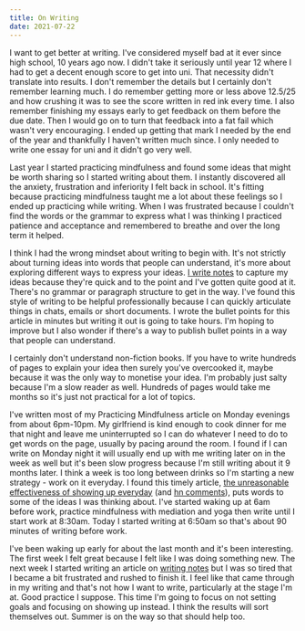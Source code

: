 ```yaml
---
title: On Writing
date: 2021-07-22
---
```


I want to get better at writing. I've considered myself bad at it ever since high school, 10 years ago now. I didn't take it seriously until year 12 where I had to get a decent enough score to get into uni. That necessity didn't translate into results. I don't remember the details but I certainly don't remember learning much. I do remember getting more or less above 12.5/25 and how crushing it was to see the score written in red ink every time. I also remember finishing my essays early to get feedback on them before the due date. Then I would go on to turn that feedback into a fat fail which wasn't very encouraging. I ended up getting that mark I needed by the end of the year and thankfully I haven't written much since. I only needed to write one essay for uni and it didn't go very well.

Last year I started practicing mindfulness and found some ideas that might be worth sharing so I started writing about them. I instantly discovered all the anxiety, frustration and inferiority I felt back in school. It's fitting because practicing mindfulness taught me a lot about these feelings so I ended up practicing while writing. When I was frustrated because I couldn't find the words or the grammar to express what I was thinking I practiced patience and acceptance and remembered to breathe and over the long term it helped.

I think I had the wrong mindset about writing to begin with. It's not strictly about turning ideas into words that people can understand, it's more about exploring different ways to express your ideas. [I write notes](https://cadell.dev/blog/i-write-notes/) to capture my ideas because they're quick and to the point and I've gotten quite good at it. There's no grammar or paragraph structure to get in the way. I've found this style of writing to be helpful professionally because I can quickly articulate things in chats, emails or short documents. I wrote the bullet points for this article in minutes but writing it out is going to take hours. I'm hoping to improve but I also wonder if there's a way to publish bullet points in a way that people can understand.

I certainly don't understand non-fiction books. If you have to write hundreds of pages to explain your idea then surely you've overcooked it, maybe because it was the only way to monetise your idea. I'm probably just salty because I'm a slow reader as well. Hundreds of pages would take me months so it's just not practical for a lot of topics.

I've written most of my Practicing Mindfulness article on Monday evenings from about 6pm-10pm. My girlfriend is kind enough to cook dinner for me that night and leave me uninterrupted so I can do whatever I need to do to get words on the page, usually by pacing around the room. I found if I can write on Monday night it will usually end up with me writing later on in the week as well but it's been slow progress because I'm still writing about it 9 months later. I think a week is too long between drinks so I'm starting a new strategy - work on it everyday. I found this timely article, [the unreasonable effectiveness of showing up everyday](https://typesense.org/blog/the-unreasonable-effectiveness-of-just-showing-up-everyday/) (and [hn comments](https://hn.premii.com/#/comments/27833064)), puts words to some of the ideas I was thinking about. I've started waking up at 6am before work, practice mindfulness with mediation and yoga then write until I start work at 8:30am. Today I started writing at 6:50am so that's about 90 minutes of writing before work.

I've been waking up early for about the last month and it's been interesting. The first week I felt great because I felt like I was doing something new. The next week I started writing an article on [writing notes](https://cadell.dev/blog/i-write-notes/) but I was so tired that I became a bit frustrated and rushed to finish it. I feel like that came through in my writing and that's not how I want to write, particularly at the stage I'm at. Good practice I suppose. This time I'm going to focus on not setting goals and focusing on showing up instead. I think the results will sort themselves out. Summer is on the way so that should help too.



